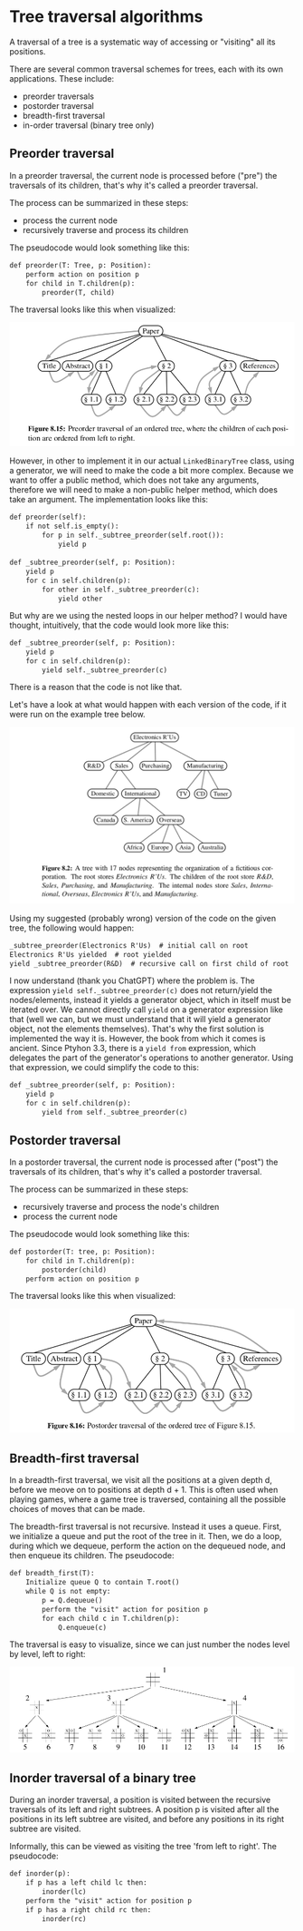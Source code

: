 # Tree traversal algorithms

A traversal of a tree is a systematic way of accessing or "visiting" all its positions.

There are several common traversal schemes for trees, each with its own applications. These include:
- preorder traversals
- postorder traversal
- breadth-first traversal
- in-order traversal (binary tree only)

## Preorder traversal

In a preorder traversal, the current node is processed before ("pre") the traversals of its children, that's why it's called a preorder traversal.

The process can be summarized in these steps:
- process the current node
- recursively traverse and process its children 

The pseudocode would look something like this:

```
def preorder(T: Tree, p: Position):
    perform action on position p
    for child in T.children(p):
        preorder(T, child)
```

The traversal looks like this when visualized:

<img src="./preorder_traversal.png">

However, in other to implement it in our actual `LinkedBinaryTree` class, using a generator, we will need to make the code a bit more complex. Because we want to offer a public method, which does not take any arguments, therefore we will need to make a non-public helper method, which does take an argument. The implementation looks like this:

```
def preorder(self):
    if not self.is_empty():
        for p in self._subtree_preorder(self.root()):
            yield p

def _subtree_preorder(self, p: Position):
    yield p
    for c in self.children(p):
        for other in self._subtree_preorder(c):
            yield other
```

But why are we using the nested loops in our helper method? I would have thought, intuitively, that the code would look more like this:

```
def _subtree_preorder(self, p: Position):
    yield p
    for c in self.children(p):
        yield self._subtree_preorder(c)
```

There is a reason that the code is not like that.

Let's have a look at what would happen with each version of the code, if it were run on the example tree below.

<img src="./example_tree.png">

Using my suggested (probably wrong) version of the code on the given tree, the following would happen:

```
_subtree_preorder(Electronics R'Us)  # initial call on root
Electronics R'Us yielded  # root yielded
yield _subtree_preorder(R&D)  # recursive call on first child of root
```

I now understand (thank you ChatGPT) where the problem is. The expression `yield self._subtree_preorder(c)` does not return/yield the nodes/elements, instead it yields a generator object, which in itself must be iterated over. We cannot directly call `yield` on a generator expression like that (well we can, but we must understand that it will yield a generator object, not the elements themselves). That's why the first solution is implemented the way it is. However, the book from which it comes is ancient. Since Ptyhon 3.3, there is a `yield from` expression, which delegates the part of the generator's operations to another generator. Using that expression, we could simplify the code to this:

```
def _subtree_preorder(self, p: Position):
    yield p
    for c in self.children(p):
        yield from self._subtree_preorder(c)
```

## Postorder traversal

In a postorder traversal, the current node is processed after ("post") the traversals of its children, that's why it's called a postorder traversal.

The process can be summarized in these steps:
- recursively traverse and process the node's children 
- process the current node

The pseudocode would look something like this:

```
def postorder(T: tree, p: Position):
    for child in T.children(p):
        postorder(child)
    perform action on position p
```

The traversal looks like this when visualized:

<img src="./postorder_traversal.png">

## Breadth-first traversal

In a breadth-first traversal, we visit all the positions at a given depth d, before we meove on to positions at depth d + 1. This is often used when playing games, where a game tree is traversed, containing all the possible choices of moves that can be made. 

The breadth-first traversal is not recursive. Instead it uses a queue. First, we initialize a queue and put the root of the tree in it. Then, we do a loop, during which we dequeue, perform the action on the dequeued node, and then enqueue its children. The pseudocode:

```
def breadth_first(T):
    Initialize queue Q to contain T.root()
    while Q is not empty:
        p = Q.dequeue()
        perform the "visit" action for position p
        for each child c in T.children(p):
            Q.enqueue(c)
```

The traversal is easy to visualize, since we can just number the nodes level by level, left to right:

<img src="./breadth_first_traversal.png">

## Inorder traversal of a binary tree

During an inorder traversal, a position is visited between the recursive traversals of its left and right subtrees. A position p is visited after all the positions in its left subtree are visited, and before any positions in its right subtree are visited. 

Informally, this can be viewed as visiting the tree 'from left to right'. The pseudocode:

```
def inorder(p):
    if p has a left child lc then:
        inorder(lc)
    perform the "visit" action for position p
    if p has a right child rc then:
        inorder(rc)
```



